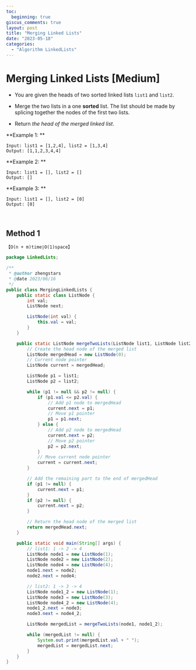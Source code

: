 ```yaml
---
toc:
  beginning: true
giscus_comments: true
layout: post
title: "Merging Linked Lists"
date: "2023-05-18"
categories:
  - "Algorithm LinkedLists"
---
```


# Merging Linked Lists [Medium]

- You are given the heads of two sorted linked lists `list1` and `list2`.

- Merge the two lists in a one **sorted** list. The list should be made by splicing together the nodes of the first two lists.

- Return *the head of the merged linked list*.



**Example 1: **

```
Input: list1 = [1,2,4], list2 = [1,3,4]
Output: [1,1,2,3,4,4]
```

**Example 2: **

```
Input: list1 = [], list2 = []
Output: []
```

**Example 3: **

```
Input: list1 = [], list2 = [0]
Output: [0]
```

<br>

## Method 1

```tex
【O(n + m)time∣O(1)space】
```

```java
package LinkedLists;

/**
 * @author zhengstars
 * @date 2023/06/16
 */
public class MergingLinkedLists {
    public static class ListNode {
        int val;
        ListNode next;

        ListNode(int val) {
            this.val = val;
        }
    }

    public static ListNode mergeTwoLists(ListNode list1, ListNode list2) {
        // Create the head node of the merged list
        ListNode mergedHead = new ListNode(0);
        // Current node pointer
        ListNode current = mergedHead;

        ListNode p1 = list1;
        ListNode p2 = list2;

        while (p1 != null && p2 != null) {
            if (p1.val <= p2.val) {
                // Add p1 node to mergedHead
                current.next = p1;
                // Move p1 pointer
                p1 = p1.next;
            } else {
                // Add p2 node to mergedHead
                current.next = p2;
                // Move p2 pointer
                p2 = p2.next;
            }
            // Move current node pointer
            current = current.next;
        }

        // Add the remaining part to the end of mergedHead
        if (p1 != null) {
            current.next = p1;
        }
        if (p2 != null) {
            current.next = p2;
        }

        // Return the head node of the merged list
        return mergedHead.next;
    }

    public static void main(String[] args) {
        // list1: 1 -> 2 -> 4
        ListNode node1 = new ListNode(1);
        ListNode node2 = new ListNode(2);
        ListNode node4 = new ListNode(4);
        node1.next = node2;
        node2.next = node4;

        // list2: 1 -> 3 -> 4
        ListNode node1_2 = new ListNode(1);
        ListNode node3 = new ListNode(3);
        ListNode node4_2 = new ListNode(4);
        node1_2.next = node3;
        node3.next = node4_2;

        ListNode mergedList = mergeTwoLists(node1, node1_2);

        while (mergedList != null) {
            System.out.print(mergedList.val + " ");
            mergedList = mergedList.next;
        }
    }
}
```

